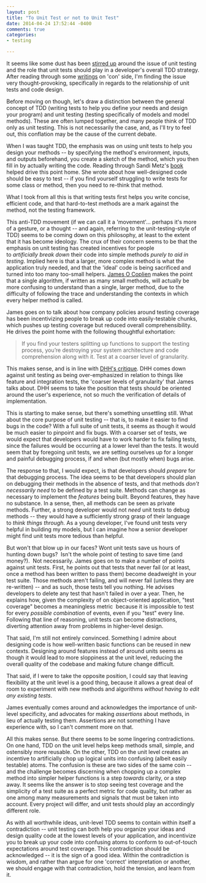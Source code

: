 ```yaml
---
layout: post
title: "To Unit Test or not to Unit Test"
date: 2014-04-24 17:52:44 -0400
comments: true
categories: 
- testing

---
```


It seems like some dust has been <a href="http://david.heinemeierhansson.com/2014/tdd-is-dead-long-live-testing.html">stirred up</a> around the issue of unit testing and the role that unit tests should play in a developer's overall TDD strategy. After reading through some <a href="http://www.rbcs-us.com/documents/Why-Most-Unit-Testing-is-Waste.pdf">writings</a> on 'con' side, I'm finding the issue very thought-provoking, specifically in regards to the relationship of unit tests and code design.

Before moving on though, let's draw a distinction between the general concept of TDD (writing tests to help you define your needs and design your program) and unit testing (testing specifically of models and model methods). These are often lumped together, and many people think of TDD only as unit testing. This is not necessarily the case, and, as I'll try to feel out, this conflation may be the cause of the current debate.

<!--more-->

When I was taught TDD, the emphasis was on using unit tests to help you design your methods -- by specifying the method's environment, inputs, and outputs beforehand, you create a sketch of the method, which you then fill in by actually writing the code. Reading through Sandi Metz's <a href="http://www.poodr.com/">book</a> helped drive this point home. She wrote about how well-designed code should be easy to test -- if you find yourself struggling to write tests for some class or method, then you need to re-think that method.

What I took from all this is that writing tests first helps you write concise, efficient code, and that hard-to-test methods are a mark against the method, not the testing framework.

This anti-TDD movement (if we can call it a 'movement'... perhaps it's more of a gesture, or a thought -- and again, referring to the unit-testing-style of TDD) seems to be coming down on this philosophy, at least to the extent that it has become ideology. The crux of their concern seems to be that the emphasis on unit testing has created incentives for people to <em>artificially</em> <em>break down</em> their code into simple methods <em>purely to aid in testing</em>. Implied here is that a larger, more complex method is what the application truly needed, and that the 'ideal' code is being sacrificed and turned into too many too-small helpers. <a href="http://www.rbcs-us.com/documents/Why-Most-Unit-Testing-is-Waste.pdf">James O Coplien</a> makes the point that a single algorithm, if written as many small methods, will actually be more confusing to understand than a single, larger method, due to the difficulty of following the trace and understanding the contexts in which every helper method is called.

James goes on to talk about how company policies around testing coverage has been incentivizing people to break up code into easily-testable chunks, which pushes up testing coverage but reduced overall comprehensibility. He drives the point home with the following thoughtful exhortation:

<blockquote>If you find your testers splitting up functions to support the testing process, you’re destroying your system architecture and code comprehension along with it. Test at a coarser level of granularity.</blockquote>

This makes sense, and is in line with <a href="http://david.heinemeierhansson.com/2014/tdd-is-dead-long-live-testing.html">DHH's critique</a>. DHH comes down against unit testing as being over-emphasized in relation to things like feature and integration tests, the 'coarser levels of granularity' that James talks about. DHH seems to take the position that tests should be oriented around the user's experience, not so much the verification of details of implementation.

This is starting to make sense, but there's something unsettling still. What about the core purpose of unit testing -- that is, to make it easier to find bugs in the code? With a full suite of unit tests, it seems as though it would be much easier to pinpoint and fix bugs. With a coarser set of tests, we would expect that developers would have to work harder to fix failing tests, since the failures would be occurring at a lower level than the tests. It would seem that by foregoing unit tests, we are setting ourselves up for a longer and painful debugging process, if and when (but mostly when) bugs arise.

The response to that, I would expect, is that developers should <em>prepare</em><em> </em>for that debugging process. The idea seems to be that developers should plan on debugging their methods in the absence of tests, and that methods <em>don't necessarily need</em> to be defined by a test suite. Methods can change as necessary to implement the <em>features</em> being built. Beyond features, they have no substance. In a sense, then, all methods can be seen as private methods. Further, a strong developer would not <em>need</em> unit tests to debug methods -- they would have a sufficiently strong grasp of their language to <em>think things through. </em>As a young developer, I've found unit tests very helpful in building my models, but I can imagine how a senior developer might find unit tests more tedious than helpful.

But won't that blow up in our faces? Wont unit tests save us hours of hunting down bugs?  Isn't the whole point of testing to save time (and money?).  Not necessarily. James goes on to make a number of points against unit tests. First, he points out that tests that never fail (or at least, once a method has been written to pass them) become deadweight in your test suite. Those methods aren't failing, and will never fail (unless they are re-written) -- and as such, those tests tell you nothing. He advises developers to delete any test that hasn't failed in over a year. Then, he explains how, given the complexity of on object-oriented application, "test coverage" becomes a meaningless metric  because it is impossible to test for every <em>possible combination </em>of events, even if you "test" every line. Following that line of reasoning, unit tests can become distractions, diverting attention away from problems in higher-level design.

That said, I'm still not entirely convinced. Something I admire about designing code is how well-written basic functions can be reused in new contexts. Designing around features instead of around units seems as though it would lead to more sloppiness at the unit level, reducing the overall quality of the codebase and making future change difficult.

That said, if I were to take the opposite position, I could say that leaving flexibility at the unit level is a good thing, because it allows a great deal of room to experiment with new methods and algorithms <em>without having to edit any existing tests</em>.

James eventually comes around and acknowledges the importance of unit-level specificity, and advocates for making <em>assertions</em> about methods, in lieu of actually testing them. Assertions are not something I have experience with, so I can't comment more on that.

All this makes sense. But there seems to be some lingering contradictions. On one hand, TDD on the unit level helps keep methods small, simple, and ostensibly more reusable. On the other, TDD on the unit level creates an incentive to artificially chop up logical units into confusing (albeit easily testable) atoms. The confusion is these are two sides of the same coin -- and the challenge becomes discerning when chopping up a complex method into simpler helper functions is a step <em>towards </em>clarity, or a step away. It seems like the answer is to stop seeing test coverage and the simplicity of a test suite as a perfect metric for code quality, but rather as one among many measurements and signals that must be taken into account. Every project will differ, and unit tests should play an accordingly different role.

As with all worthwhile ideas, unit-level TDD seems to contain within itself a contradiction -- unit testing can both help you organize your ideas and design quality code at the lowest levels of your application, and incentivize you to break up your code into confusing atoms to conform to out-of-touch expectations around test coverage. This contradiction should be acknowledged -- it is the sign of a good idea. Within the contradiction is wisdom, and rather than argue for one 'correct' interpretation or another, we should engage with that contradiction, hold the tension, and learn from it.